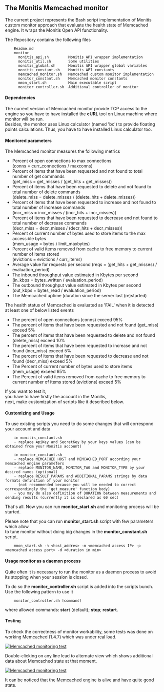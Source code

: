 ## The Monitis Memcached monitor

The current project represents the Bash script implementation of Monitis custom monitor approach that evaluate the health state of Memcached engine. 
It wraps the Monitis Open API functionality.

The Repository contains the following files

        Readme.md
        monitor
          monitis_api.sh         Monitis API wrapper implementation
          monitis_util.sh        Some utilities 
          monitis_global.sh      Monitis API wrapper global variables
          monitis_constant.sh    Monitis API constants
          memcached_monitor.sh   Memcached custom monitor implementation
          monitor_constant.sh    Memcached monitor constants
          mmon_start.sh          Main executable script
          monitor_controller.sh  Additional controller of monitor

#### Dependencies
The current version of Memcached monitor provide TCP access to the engine so you have to have installed the __cURL__ tool on Linux  machine where monitor will be run.  
Besides, the monitor uses Linux calculator (named 'bc') to provide floating points calculations. Thus, you have to have installed Linux calculator too.  

#### Monitored parameters

The Memcached monitor measures the following metrics

  - Percent of open connections to max connections   
    (conns = curr_connections / maxconns)
  - Percent of items that have been requested and not found to total number of get commands  
    (get_miss = get_misses / (get_hits + get_misses))
  - Percent of items that have been requested to delete and not found to total number of delete commands  
    (delete_miss = delete_misses / (delete_hits + delete_misses))
  - Percent of items that have been requested to increase and not found to total number of increase commands  
    (incr_miss = incr_misses / (incr_hits + incr_misses))
  - Percent of items that have been requested to decrease and not found to total number of decrease commands  
    (decr_miss = decr_misses / (decr_hits + decr_misses))
  - Percent of current number of bytes used to store items to the max accessible bytes  
    (mem_usage = bytes / limit_maxbytes)
  - Percent of valid items removed from cache to free memory to current number of items stored  
    (evictions = evictions / curr_items)  
  - Average value for requests per second
    (reqs = (get_hits +  get_misses) / evaluation_period)  
  - The inbound throughput value estimated in Kbytes per second  
    (in_kbps = bytes_written / evaluation_period)  
  - The outbound throughput value estimated in Kbytes per second  
    (out_kbps = bytes_read / evaluation_period)  
  - The Memcached uptime (duration since the server last (re)started)  


The health status of Memcached is evaluated as 'FAIL' when it is detected at least one of below listed events  

  - The percent of open connections (conns) exceed 95%  
  - The percent of items that have been requested and not found (get_miss) exceed 5%  
  - The percent of items that have been requested to delete and not found (delete_miss) exceed 10%  
  - The percent of items that have been requested to increase and not found (incr_miss) exceed 5%  
  - The percent of items that have been requested to decrease and not found (decr_miss) exceed 5%  
  - The Percent of current number of bytes used to store items (mem_usage) exceed 95%  
  - The Percent of valid items removed from cache to free memory to current number of items stored (evictions) exceed 5%  

If you want to test it,  
you have to have firstly the account in the Monitis,   
next, make customization of scripts like it described below.

#### Customizing and Usage 
To use existing scripts you need to do some changes that will correspond your account and data

        in monitis_constant.sh 
        - replace ApiKey and SecretKey by your keys values (can be obtained from your Monitis account)
        
        in monitor_constant.sh 
        - replace MEMCACHED_HOST and MEMCACHED_PORT according your memcached engine parameters
        - replace MONITOR_NAME, MONITOR_TAG and MONITOR_TYPE by your desired names (optional)
        - replace RESULT_PARAMS and ADDITIONAL_PARAMS strings by data formats definition of your monitor  
          (not recommended because you will be needed to correct correspondingly the 'get_measure' function body)
        - you may do also definition of DURATION between measurements and sending results (currently it is declared as 60 sec)
        
That's all. Now you can run __monitor_start.sh__ and monitoring process will be started.  

Please note that you can run __monitor_start.sh__ script with few parameters which allow  
to tune monitor without doing big changes in the __monitor_constant.sh__ script.  

        mmon_start.sh -h <host_addres> -m <memcached access IP> -p <memcached access port> -d <duration in min>

#### Usage monitor as a daemon process
Quite often it is necessary to run the monitor as a daemon process to avoid its stopping when your session is closed.  

To do so the __monitor_controller.sh__ script is added into the scripts bunch.  
Use the following pattern to use it  

        monitor_controller.sh [command]

where allowed commands: __start__ (default); __stop__; __restart__.


#### Testing 
To check the correctness of monitor workability, some tests was done on working Memcached (1.4.7) which was under real load.  

<a href="http://i.imgur.com/pdOw2"><img src="http://i.imgur.com/pdOw2.png" title="Memcached monitoring test" /></a>

Double-clicking on any line lead to alternate view which shows additional data about Memcached state at that moment.  

<a href="http://i.imgur.com/LazBD"><img src="http://i.imgur.com/LazBD.png" title="Memcached monitoring test" /></a>

It can be noticed that the Memcached engine is alive and have quite good state. 


